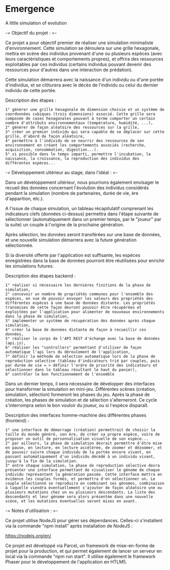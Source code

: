 # Emergence
A little simulation of evolution

-= Objectif du projet : =-

Ce projet a pour objectif premier de réaliser une simulation minimaliste d'environnement. Cette simulation se déroulera sur une grille hexagonale, mettra en scène des individus provenant d'une ou plusieurs espèces (avec leurs caractéristiques et comportements propres), et offrira des ressources exploitables par ces individus (certains individus pouvant devenir des ressources pour d'autres dans une interaction de prédation).

Cette simulation démarrera avec la naissance d'un individu ou d'une portée d'individus, et se clôturera avec le décès de l'individu ou celui du dernier individu de cette portée.

Description des étapes :

    1° générer une grille hexagonale de dimension choisie et un système de coordonnées cubiques (trois dimensions) associé. Cette grille sera composée de cases hexagonales pouvant à terme comporter un certain nombre d'attributs environnementaux (température, humidité, ...),
    2° générer de façon aléatoire des ressources sur la grille,
    3° créer un premier individu qui sera capable de se déplacer sur cette grille, d'abord de façon aléatoire,
    4° permettre à l'individu de se nourrir des ressources de son environnement en créant les comportements associés (recherche, acquisition, consommation, digestion...).
    5° si possible dans le temps imparti, permettre l'incubation, la naissance, la croissance, la reproduction des individus des différentes espèces...

-= Développement ultérieur au stage, dans l'idéal : =-

Dans un développement ultérieur, nous pourrions également envisager le recueil des données concernant l'évolution des individus considérés pendant la simulation (nombre de partenaires, durée de vie, ère d'apparition, etc.).

A l'issue de chaque simulation, un tableau récapitulatif comprenant les indicateurs clefs (données ci-dessus) permettra dans l'étape suivante de sélectionner (automatiquement dans un premier temps, par le "joueur" par la suite) un couple à l'origine de la prochaine génération.

Après sélection, les données seront transférées sur une base de données, et une nouvelle simulation démarrera avec la future génération sélectionnée.

Si la diversité offerte par l'application est suffisante, les espèces enregistrées dans la base de données pourront être réutilisées pour enrichir les simulations futures.

Description des étapes backend :

    1° réaliser si nécessaire les dernières finitions de la phase de simulation,
    2° concevoir un nombre de propriétés communes pour l'ensemble des espèces, en vue de pouvoir envoyer les valeurs des propriétés des différentes espèces à une base de données distante. Les propriétés transmises de cette façon devront pouvoir être récupérées et exploitées par l'application pour alimenter de nouveaux environnements dans la phase de simulation,
    3° implémenter un système de récupération des données après chaque simulation,
    4° créer la base de données distante de façon à recueillir ces données,
    5° réaliser le corps de l'API REST d'échange avec la base de données (api.js),
    6° réaliser les "controllers" permettant d'utiliser de façon automatique l'api lors du déroulement de l'application,
    7° définir la méthode de sélection automatique lors de la phase de reproduction sélective (tableau d'indicateurs trié par couples, puis par durée de vie = > définir l'ordre de priorité des indicateurs et sélectionner dans le tableau résultant le haut du panier),
    8° contrôler le bon fonctionnement de l'ensemble

Dans un dernier temps, il sera nécessaire de développer des interfaces pour transformer la simulation en mini-jeu. Différentes scènes (création, simulation, sélection) formeront les phases du jeu. Après la phase de création, les phases de simulation et de sélection s'alterneront. Ce cycle s'interrompra selon le bon vouloir du joueur, ou si l'espèce disparaît.

Description des interfaces homme-machine des différentes phases (frontend) :

    1° une interface de démarrage (création) permettrait de choisir la taille du monde généré, son ère, de créer sa propre espèce, voire de proposer un outil de personnalisation visuelle de son espèce...
    2° par ailleurs, la phase de simulation devrait permettre d'être mise en pause, en lecture, en lecture accélérée, de zoomer et dézoomer, et de pouvoir suivre chaque individu de la portée encore vivant, en passant automatiquement d'un individu décédé à un individu vivant, jusqu'à la fin de la simulation.
    3° entre chaque simulation, la phase de reproduction sélective devra présenter une interface permettant de visualiser le génome de chaque individu représentant la génération passée. Cette interface mettra en évidence les couples formés, et permettra d'en sélectionner un. Le couple sélectionné se reproduira en combinant ses génomes, combinaison à laquelle viendra éventuellement s'ajouter de façon aléatoire une ou plusieurs mutations chez un ou plusieurs descendants. La liste des descendants et leur génome sera alors présentée dans une nouvelle scène, et les mutations éventuelles seront mises en avant.

-= Notes d'utilisation : =-

Ce projet utilise NodeJS pour gérer ses dépendances. Celles-ci s'installent via la commande "npm install" après installation de NodeJS :

https://nodejs.org/en/

Ce projet est développé via Parcel, un framework de mise-en-forme de projet pour la production, et qui permet également de lancer un serveur en local via la commande "npm run start". Il utilise également le framework Phaser pour le développement de l'application en HTLM5.